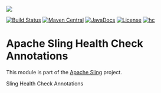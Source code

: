 [<img src="https://sling.apache.org/res/logos/sling.png"/>](https://sling.apache.org)

 [![Build Status](https://builds.apache.org/buildStatus/icon?job=Sling/sling-org-apache-sling-hc-annotations/master)](https://builds.apache.org/job/Sling/job/sling-org-apache-sling-hc-annotations/job/master) [![Maven Central](https://maven-badges.herokuapp.com/maven-central/org.apache.sling/org.apache.sling.hc.annotations/badge.svg)](https://search.maven.org/#search%7Cga%7C1%7Cg%3A%22org.apache.sling%22%20a%3A%22org.apache.sling.hc.annotations%22) [![JavaDocs](https://www.javadoc.io/badge/org.apache.sling/org.apache.sling.hc.annotations.svg)](https://www.javadoc.io/doc/org.apache.sling/org.apache.sling.hc.annotations) [![License](https://img.shields.io/badge/License-Apache%202.0-blue.svg)](https://www.apache.org/licenses/LICENSE-2.0) [![hc](https://sling.apache.org/badges/group-hc.svg)](https://github.com/apache/sling-aggregator/blob/master/docs/groups/hc.md)

# Apache Sling Health Check Annotations

This module is part of the [Apache Sling](https://sling.apache.org) project.

Sling Health Check Annotations
